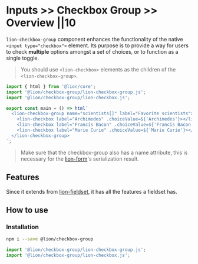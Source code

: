 # Inputs >> Checkbox Group >> Overview ||10

`lion-checkbox-group` component enhances the functionality of the native `<input type="checkbox">` element.
Its purpose is to provide a way for users to check **multiple** options amongst a set of choices, or to function as a single toggle.

> You should use `<lion-checkbox>` elements as the children of the `<lion-checkbox-group>`.

```js script
import { html } from '@lion/core';
import '@lion/checkbox-group/lion-checkbox-group.js';
import '@lion/checkbox-group/lion-checkbox.js';
```

```js story
export const main = () => html`
  <lion-checkbox-group name="scientists[]" label="Favorite scientists">
    <lion-checkbox label="Archimedes" .choiceValue=${'Archimedes'}></lion-checkbox>
    <lion-checkbox label="Francis Bacon" .choiceValue=${'Francis Bacon'}></lion-checkbox>
    <lion-checkbox label="Marie Curie" .choiceValue=${'Marie Curie'}></lion-checkbox>
  </lion-checkbox-group>
`;
```

> Make sure that the checkbox-group also has a name attribute, this is necessary for the [lion-form](../form/overview.md)'s serialization result.

## Features

Since it extends from [lion-fieldset](../fieldset/overview.md),
it has all the features a fieldset has.

## How to use

### Installation

```bash
npm i --save @lion/checkbox-group
```

```js
import '@lion/checkbox-group/lion-checkbox-group.js';
import '@lion/checkbox-group/lion-checkbox.js';
```
